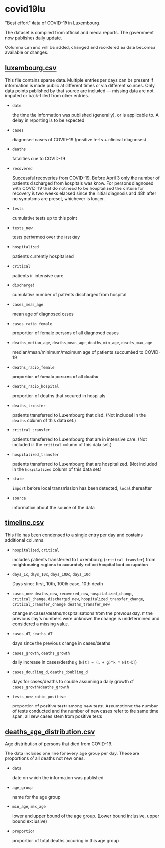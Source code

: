 # covid19lu

"Best effort" data of COVID-19 in Luxembourg.

The dataset is compiled from official and media reports. The government now publishes [daily update](https://coronavirus.gouvernement.lu/en.html).

Columns can and will be added, changed and reordered as data becomes available or changes.

## [luxembourg.csv](luxembourg.csv)

This file contains sparse data. Multiple entries per days can be present if information is made public at different times or via different sources. Only data points published by that source are included — missing data  are not imputed or back-filled from other entries.

- `date`

  the time the information was published (generally), or is applicable to.
  A delay in reporting is to be expected

- `cases`

  diagnosed cases of COVID-19 (positive tests + clinical diagnoses)

- `deaths`

  fatalities due to COVID-19

- `recovered`

  Successful recoveries from COVID-19. Before April 3 only the number of patients discharged from hospitals was know. For persons diagnosed with COVID-19 that do not need to be hospitalised the criteria for recovery is two weeks elapsed since the initial diagnosis and 48h after no symptoms are preset, whichever is longer.

- `tests`

  cumulative tests up to this point

- `tests_new`

  tests performed over the last day

- `hospitalized`

  patients currently hospitalised

- `critical`

  patients in intensive care

- `discharged`

  cumulative number of patients discharged from hospital

- `cases_mean_age`

  mean age of diagnosed cases

- `cases_ratio_female`

  proportion of female persons of all diagnosed cases

- `deaths_median_age`,  `deaths_mean_age`, `deaths_min_age`, `deaths_max_age`

  median/mean/minimum/maximum age of patients succumbed to COVID-19

- `deaths_ratio_female`

  proportion of female persons of all deaths

- `deaths_ratio_hospital`

  proportion of deaths that occured in hospitals

- `deaths_transfer`

  patients transferred to Luxembourg that died. (Not included in the `deaths` column of this data set.)

- `critical_transfer`

  patients transferred to Luxembourg that are in intensive care. (Not included in the `critical` column of this data set.)

- `hospitalized_transfer`

  patients transferred to Luxembourg that are hospitalized. (Not included in the `hospitalized` column of this data set.)

- `state`

  `import` before local transmission has been detected, `local` thereafter

- `source`

  information about the source of the data

## [timeline.csv](timeline.csv)

This file has been condensed to a single entry per day and contains additional columns.

- `hospitalized`, `critical`

  includes patients transferred to Luxembourg (`critical_transfer`) from neighbouring regions to accurately reflect hospital bed occupation

- `days_1c`, `days_10c`, `days_100c`, `days_10d`

  Days since first, 10th, 100th case, 10th death

- `cases_new`, `deaths_new`, `recovered_new`, `hospitalized_change`, `critical_change`, `discharged_new`, `hospitalized_transfer_change`, `critical_transfer_change`, `deaths_transfer_new`

  change in cases/deaths/hospitalisations from the previous day. If the previous day's numbers were unknown the change is undetermined and considered a missing value.

- `cases_dT`, `deaths_dT`

  days since the previous change in cases/deaths

- `cases_growth`, `deaths_growth`

  daily increase in cases/deaths `g` (`N[t] = (1 + g)^k * N[t-k]`)

- `cases_doubling_d`, `deaths_doubling_d`

  days for cases/deaths to double assuming a daily growth of `cases_growth`/`deaths_growth`

- `tests_new_ratio_positive`

  proportion of positive tests among new tests. Assumptions: the number of tests conducted and the number of new cases refer to the same time span, all new cases stem from positive tests

## [deaths_age_distribution.csv](deaths_age_distribution.csv)

Age distribution of persons that died from COVID-19.

The data includes one line for every age group per day. These are proportions of all deaths not new ones.

- `data`

  date on which the information was published

- `age_group`

  name for the age group

- `min_age`, `max_age`

  lower and upper bound of the age group. (Lower bound inclusive, upper bound exclusive)

- `proportion`

  proportion of total deaths occuring in this age group
